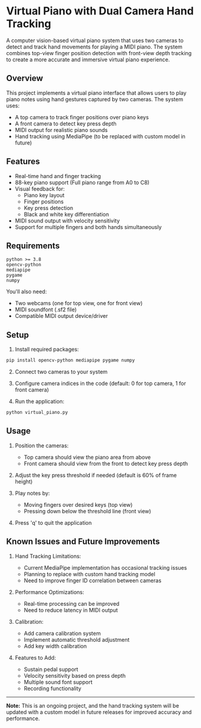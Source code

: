 # Virtual Piano with Dual Camera Hand Tracking

A computer vision-based virtual piano system that uses two cameras to detect and track hand movements for playing a MIDI piano. The system combines top-view finger position detection with front-view depth tracking to create a more accurate and immersive virtual piano experience.

## Overview

This project implements a virtual piano interface that allows users to play piano notes using hand gestures captured by two cameras. The system uses:
- A top camera to track finger positions over piano keys
- A front camera to detect key press depth
- MIDI output for realistic piano sounds
- Hand tracking using MediaPipe (to be replaced with custom model in future)

## Features

- Real-time hand and finger tracking
- 88-key piano support (Full piano range from A0 to C8)
- Visual feedback for:
  - Piano key layout
  - Finger positions
  - Key press detection
  - Black and white key differentiation
- MIDI sound output with velocity sensitivity
- Support for multiple fingers and both hands simultaneously

## Requirements

```
python >= 3.8
opencv-python
mediapipe
pygame
numpy
```

You'll also need:
- Two webcams (one for top view, one for front view)
- MIDI soundfont (.sf2 file)
- Compatible MIDI output device/driver

## Setup

1. Install required packages:
```bash
pip install opencv-python mediapipe pygame numpy
```

2. Connect two cameras to your system

3. Configure camera indices in the code (default: 0 for top camera, 1 for front camera)

4. Run the application:
```bash
python virtual_piano.py
```

## Usage

1. Position the cameras:
   - Top camera should view the piano area from above
   - Front camera should view from the front to detect key press depth

2. Adjust the key press threshold if needed (default is 60% of frame height)

3. Play notes by:
   - Moving fingers over desired keys (top view)
   - Pressing down below the threshold line (front view)

4. Press 'q' to quit the application

## Known Issues and Future Improvements

1. Hand Tracking Limitations:
   - Current MediaPipe implementation has occasional tracking issues
   - Planning to replace with custom hand tracking model
   - Need to improve finger ID correlation between cameras

2. Performance Optimizations:
   - Real-time processing can be improved
   - Need to reduce latency in MIDI output

3. Calibration:
   - Add camera calibration system
   - Implement automatic threshold adjustment
   - Add key width calibration

4. Features to Add:
   - Sustain pedal support
   - Velocity sensitivity based on press depth
   - Multiple sound font support
   - Recording functionality

---
**Note:** This is an ongoing project, and the hand tracking system will be updated with a custom model in future releases for improved accuracy and performance.
